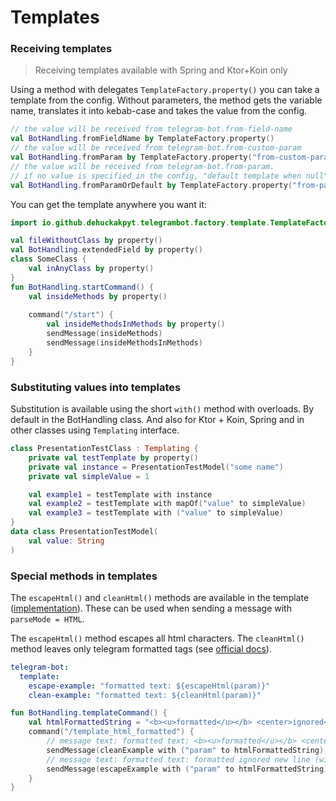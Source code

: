 # Templates

### Receiving templates

> Receiving templates available with Spring and Ktor+Koin only

Using a method with delegates `TemplateFactory.property()` you can take a template from the config.
Without parameters, the method gets the variable name, translates it into kebab-case and takes the value from the config.

```kotlin
// the value will be received from telegram-bot.from-field-name
val BotHandling.fromFieldName by TemplateFactory.property()
// the value will be received from telegram-bot.from-custom-param
val BotHandling.fromParam by TemplateFactory.property("from-custom-param")
// the value will be received from telegram-bot.from-param. 
// if no value is specified in the config, "default template when null" will be substituted
val BotHandling.fromParamOrDefault by TemplateFactory.property("from-param", "default template when null")
```

You can get the template anywhere you want it:
```kotlin
import io.github.dehuckakpyt.telegrambot.factory.template.TemplateFactory.property

val fileWithoutClass by property()
val BotHandling.extendedField by property()
class SomeClass {
    val inAnyClass by property()
}
fun BotHandling.startCommand() {
    val insideMethods by property()
    
    command("/start") {
        val insideMethodsInMethods by property()
        sendMessage(insideMethods)
        sendMessage(insideMethodsInMethods)
    }
}
```

### Substituting values into templates

Substitution is available using the short `with()` method with overloads. 
By default in the BotHandling class. 
And also for Ktor + Koin, Spring and in other classes using `Templating` interface.
```kotlin
class PresentationTestClass : Templating {
    private val testTemplate by property()
    private val instance = PresentationTestModel("some name")
    private val simpleValue = 1

    val example1 = testTemplate with instance
    val example2 = testTemplate with mapOf("value" to simpleValue)
    val example3 = testTemplate with ("value" to simpleValue)
}
data class PresentationTestModel(
    val value: String
)
```

### Special methods in templates

The `escapeHtml()` and `cleanHtml()` methods are available in the template ([implementation](https://github.com/DEHuckaKpyT/telegram-bot/blob/master/telegram-bot-core/src/main/kotlin/io/github/dehuckakpyt/telegrambot/formatter/HtmlFormatterImpl.kt)).
These can be used when sending a message with `parseMode = HTML`.

The `escapeHtml()` method escapes all html characters.
The `cleanHtml()` method leaves only telegram formatted tags (see [official docs](https://core.telegram.org/bots/api#html-style)).
```yaml
telegram-bot:
  template:
    escape-example: "formatted text: ${escapeHtml(param)}"
    clean-example: "formatted text: ${cleanHtml(param)}"
```
```kotlin
fun BotHandling.templateCommand() {
    val htmlFormattedString = "<b><u>formatted</u></b> <center>ignored</center><br>new line"
    command("/template_html_formatted") {
        // message text: formatted text: <b><u>formatted</u></b> <center>ignored</center><br>new line
        sendMessage(cleanExample with ("param" to htmlFormattedString), parseMode = Html)
        // message text: formatted text: formatted ignored new line (with underline и line break)
        sendMessage(escapeExample with ("param" to htmlFormattedString), parseMode = Html)
    }
}
```